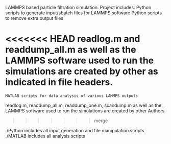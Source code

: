 LAMMPS based particle filtration simulation. Project includes:
	Python scripts to generate input/sbatch files for LAMMPS software
	Python scripts to remove extra output files

<<<<<<< HEAD
readlog.m and readdump_all.m as well as the LAMMPS software used to run the simulations are created by other as indicated in file headers.
=======
	MATLAB scripts for data analysis of various LAMMPS outputs

readlog.m, readdump_all.m, readdump_one.m, scandump.m as well as the LAMMPS software used to run the simulations are created by other Authors.
>>>>>>> merge

./Python includes all input generation and file manipulation scripts
./MATLAB includes all analysis scripts
